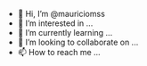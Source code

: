 - 👋 Hi, I’m @mauriciomss
- 👀 I’m interested in ...
- 🌱 I’m currently learning ...
- 💞️ I’m looking to collaborate on ...
- 📫 How to reach me ...

<!---
mauriciomss/mauriciomss is a ✨ special ✨ repository because its `README.md` (this file) appears on your GitHub profile.
You can click the Preview link to take a look at your changes.
--->
